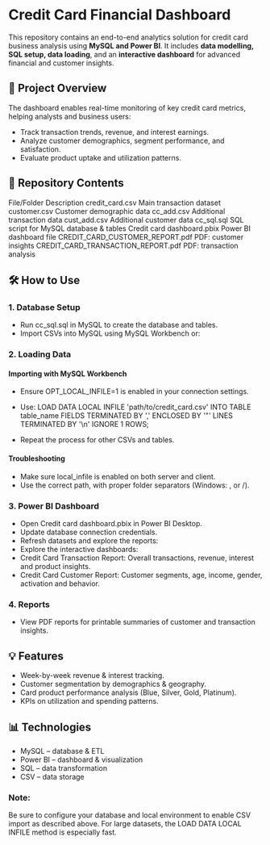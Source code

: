 # Credit Card Financial Dashboard
This repository contains an end-to-end analytics solution for credit card business analysis using **MySQL and Power BI**. It includes **data modelling, SQL setup, data loading**, and an **interactive dashboard** for advanced financial and customer insights.

## 🚀 Project Overview
The dashboard enables real-time monitoring of key credit card metrics, helping analysts and business users:
- Track transaction trends, revenue, and interest earnings.
- Analyze customer demographics, segment performance, and satisfaction.
- Evaluate product uptake and utilization patterns.

## 📁 Repository Contents
File/Folder	Description
credit_card.csv	Main transaction dataset
customer.csv	Customer demographic data
cc_add.csv	Additional transaction data
cust_add.csv	Additional customer data
cc_sql.sql	SQL script for MySQL database & tables
Credit card dashboard.pbix	Power BI dashboard file
CREDIT_CARD_CUSTOMER_REPORT.pdf	PDF: customer insights
CREDIT_CARD_TRANSACTION_REPORT.pdf	PDF: transaction analysis

## 🛠️ How to Use
### 1. Database Setup
- Run cc_sql.sql in MySQL to create the database and tables.
- Import CSVs into MySQL using MySQL Workbench or:

### 2. Loading Data
#### Importing with MySQL Workbench
- Ensure OPT_LOCAL_INFILE=1 is enabled in your connection settings.
- Use:
LOAD DATA LOCAL INFILE 'path/to/credit_card.csv'
INTO TABLE table_name
FIELDS TERMINATED BY ','
ENCLOSED BY '"'
LINES TERMINATED BY '\n'
IGNORE 1 ROWS;

- Repeat the process for other CSVs and tables.

#### Troubleshooting
- Make sure local_infile is enabled on both server and client.
- Use the correct path, with proper folder separators (Windows: \, or /).

### 3. Power BI Dashboard

- Open Credit card dashboard.pbix in Power BI Desktop.
- Update database connection credentials.
- Refresh datasets and explore the reports:
- Explore the interactive dashboards:
-  Credit Card Transaction Report: Overall transactions, revenue, interest and product insights.
-  Credit Card Customer Report: Customer segments, age, income, gender, activation and behavior.

 ### 4. Reports
- View PDF reports for printable summaries of customer and transaction insights.


## 💡 Features
- Week-by-week revenue & interest tracking.
- Customer segmentation by demographics & geography.
- Card product performance analysis (Blue, Silver, Gold, Platinum).
- KPIs on utilization and spending patterns.

## 📊 Technologies
- MySQL – database & ETL
- Power BI – dashboard & visualization
- SQL – data transformation
- CSV – data storage

### Note:
Be sure to configure your database and local environment to enable CSV import as described above. For large datasets, the LOAD DATA LOCAL INFILE method is especially fast.
